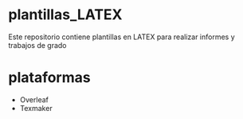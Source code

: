 # plantillas_LATEX
Este repositorio contiene plantillas en LATEX para realizar informes y trabajos de grado

# plataformas 
- Overleaf
- Texmaker
